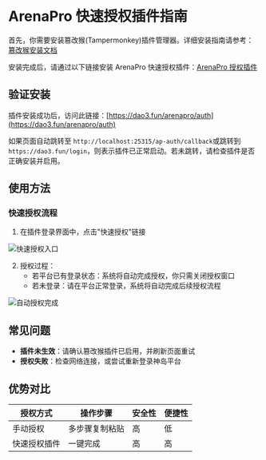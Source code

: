 # ArenaPro 快速授权插件指南

首先，你需要安装篡改猴(Tampermonkey)插件管理器。详细安装指南请参考：[篡改猴安装文档](https://docs.box3lab.com/arena/plugIns/tampermonkey.html)

安装完成后，请通过以下链接安装 ArenaPro 快速授权插件：[ArenaPro 授权插件](https://static.pgaot.com/Assets/js/arenapro-auth.user.js)

## 验证安装

插件安装成功后，访问此链接：[https://dao3.fun/arenapro/auth](https://dao3.fun/arenapro/auth)

如果页面自动跳转至 `http://localhost:25315/ap-auth/callback`或跳转到`https://dao3.fun/login`，则表示插件已正常启动。若未跳转，请检查插件是否正确安装并启用。

## 使用方法

### 快速授权流程

1. 在插件登录界面中，点击"快速授权"链接

![快速授权入口](/QQ20250415-192109.png)

2. 授权过程：
   - 若平台已有登录状态：系统将自动完成授权，你只需关闭授权窗口
   - 若未登录：请在平台正常登录，系统将自动完成后续授权流程

![自动授权完成](/QQ20250415-192208.png)

## 常见问题

- **插件未生效**：请确认篡改猴插件已启用，并刷新页面重试
- **授权失败**：检查网络连接，或尝试重新登录神岛平台

## 优势对比

| 授权方式     | 操作步骤       | 安全性 | 便捷性 |
| ------------ | -------------- | ------ | ------ |
| 手动授权     | 多步骤复制粘贴 | 高     | 低     |
| 快速授权插件 | 一键完成       | 高     | 高     |
